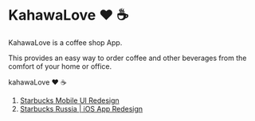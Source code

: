 # KahawaLove :heart: :coffee:

KahawaLove is a coffee shop App.

This provides an easy way to order coffee and other beverages from the comfort of your home or office.


kahawaLove :heart: :coffee:

1. [Starbucks Mobile UI Redesign](https://www.behance.net/gallery/75549539/Starbucks-Mobile-UI-Redesign?tracking_source=search_projects_recommended%7Cstarbucks%20coffee)
2. [Starbucks Russia | iOS App Redesign](https://www.behance.net/gallery/114134791/Starbucks-Russia-iOS-App-Redesign?tracking_source=search_projects_recommended%7Cstarbucks%20coffee)